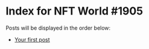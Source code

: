 # Index for NFT World #1905
Posts will be displayed in the order below:

- [Your first post](./001-first.md)

